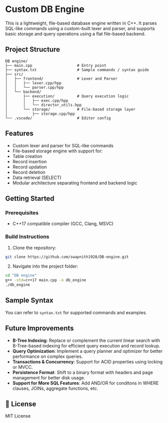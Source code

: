 #  Custom DB Engine

This is a lightweight, file-based database engine written in C++. It parses SQL-like commands using a custom-built lexer and parser, and supports basic storage and query operations using a flat file-based backend.

##  Project Structure

```
DB engine/
├── main.cpp                    # Entry point
├── syntax.txt                  # Sample commands / syntax guide
├── src/
│   ├── frontend/               # Lexer and Parser
│   │   ├── lexer.cpp/hpp
│   │   └── parser.cpp/hpp
│   └── backend/
│       ├── execution/          # Query execution logic
│       │   ├── exec.cpp/hpp
│       │   └── director_utils.hpp
│       └── storage/            # File-based storage layer
│           ├── storage.cpp/hpp
└── .vscode/                    # Editor config
```

##  Features

-  Custom lexer and parser for SQL-like commands
-  File-based storage engine with support for:
  - Table creation
  - Record insertion
  - Record updation
  - Record deletion
  - Data retrieval (SELECT)
-  Modular architecture separating frontend and backend logic

##  Getting Started

### Prerequisites

- C++17 compatible compiler (GCC, Clang, MSVC)

### Build Instructions

1. Clone the repository:

```bash
git clone https://github.com/swapnith1928/DB-engine.git
```

2. Navigate into the project folder:
```bash
cd "DB engine"
g++ -std=c++17 main.cpp -o db_engine
./db_engine
```


##  Sample Syntax

You can refer to `syntax.txt` for supported commands and examples.

##  Future Improvements

-  **B-Tree Indexing**: Replace or complement the current linear search with B-Tree-based indexing for efficient query execution and record lookup.
-  **Query Optimization**: Implement a query planner and optimizer for better performance on complex queries.
-  **Transactions & Concurrency**: Support for ACID properties using locking or MVCC.
-  **Persistence Format**: Shift to a binary format with headers and page management for better disk usage.
-  **Support for More SQL Features**: Add AND/OR for conditons in WHERE clauses, JOINs, aggregate functions, etc.


## 📄 License

MIT License

